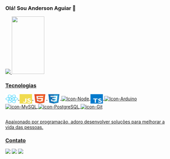 ### Olá! Sou Anderson Aguiar 👋
<div >
  <a href="https://github.com/andersonaguia">
  <img width= "50%" src="https://github-readme-stats.vercel.app/api?username=andersonaguia&show_icons=true&theme=dracula&include_all_commits=true&count_private=true"/>
  <img height="180em" width= "45%" src="https://github-readme-stats.vercel.app/api/top-langs/?username=andersonaguia&layout=compact&langs_count=7&theme=dracula"/>
</div>

### Tecnologias

<div style="display: inline_block"> 
  <img align="center" alt="icon-React" height="30" width="40" src="https://raw.githubusercontent.com/devicons/devicon/master/icons/react/react-original.svg">
  <img align="center" alt="icon-Js" height="30" width="40" src="https://raw.githubusercontent.com/devicons/devicon/master/icons/javascript/javascript-plain.svg">
  <img align="center" alt="icon-HTML" height="30" width="40" src="https://raw.githubusercontent.com/devicons/devicon/master/icons/html5/html5-original.svg">
  <img align="center" alt="icon-CSS" height="30" width="40" src="https://raw.githubusercontent.com/devicons/devicon/master/icons/css3/css3-original.svg"> 
  <img align="center" alt="Icon-Node" height="30" width="40" src="https://cdn.jsdelivr.net/gh/devicons/devicon/icons/nodejs/nodejs-original.svg" />
  <img align="center" alt="Icon-Ts" height="30" width="40" src="https://raw.githubusercontent.com/devicons/devicon/master/icons/typescript/typescript-plain.svg">
  <img align="center" alt="Icon-Arduino" height="30" width="40" src="https://cdn.jsdelivr.net/gh/devicons/devicon/icons/arduino/arduino-original-wordmark.svg" />
  <img align="center" alt="icon-MySQL" height="30" width="40" src="https://cdn.jsdelivr.net/gh/devicons/devicon/icons/mysql/mysql-original-wordmark.svg" />     
  <img align="center" alt="icon-PostgreSQL" height="30" width="40" src="https://cdn.jsdelivr.net/gh/devicons/devicon/icons/postgresql/postgresql-original-wordmark.svg" /> 
  <img align="center" alt="icon-Git" height="30" width="40" src="https://cdn.jsdelivr.net/gh/devicons/devicon/icons/git/git-original.svg" />
</div>

##
  
  Apaixonado por programação, adoro desenvolver soluções para melhorar a vida das pessoas.

### Contato

<div>  
  <a href="https://www.instagram.com/anders.aguiar/" target="_blank"><img src="https://img.shields.io/badge/-Instagram-%23E4405F?style=for-the-badge&logo=instagram&logoColor=white" target="_blank"></a>
  <a href="https://www.linkedin.com/in/andersonlaguiar/" target="_blank"><img src="https://img.shields.io/badge/-LinkedIn-%230077B5?style=for-the-badge&logo=linkedin&logoColor=white" target="_blank"></a> 
  <a href = "mailto:andersonlaguiar@gmail.com"><img src="https://img.shields.io/badge/Gmail-D14836?style=for-the-badge&logo=gmail&logoColor=white" target="_blank"></a> </div>









<!--
**andersonaguia/andersonaguia** is a ✨ _special_ ✨ repository because its `README.md` (this file) appears on your GitHub profile.

Here are some ideas to get you started:

- 🔭 I’m currently working on ...
- 🌱 I’m currently learning ...
- 👯 I’m looking to collaborate on ...
- 🤔 I’m looking for help with ...
- 💬 Ask me about ...
- 📫 How to reach me: ...
- 😄 Pronouns: ...
- ⚡ Fun fact: ...
-->
